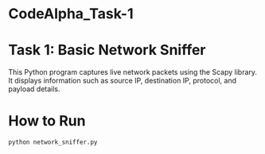 # CodeAlpha_Task-1

# Task 1: Basic Network Sniffer

This Python program captures live network packets using the Scapy library.  
It displays information such as source IP, destination IP, protocol, and payload details.

# How to Run
```bash
python network_sniffer.py
